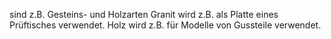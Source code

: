 sind z.B. Gesteins- und Holzarten 
Granit wird z.B. als Platte eines Prüftisches verwendet. 
Holz wird z.B. für Modelle von Gussteile verwendet. 